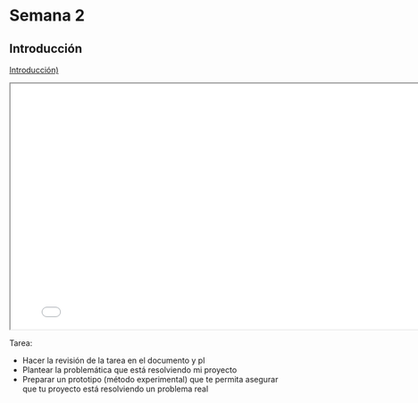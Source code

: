 # Semana 2

## Introducción



[Introducción)](./recursos/archivos/1_Desarrollo%20Productos.pdf)

<iframe src="../recursos/archivos/1_Desarrollo%20Productos.pdf" width="800" height="440"></iframe>


Tarea: 
* Hacer la revisión de la tarea en el documento y pl
* Plantear la problemática que está resolviendo mi proyecto
* Preparar un prototipo (método experimental) que te permita asegurar que tu proyecto está resolviendo un problema real
